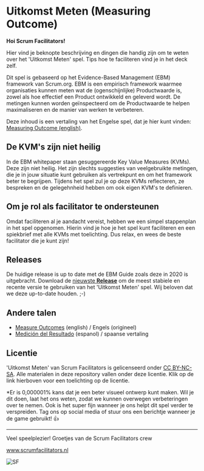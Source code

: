 # Uitkomst Meten (Measuring Outcome)

**Hoi Scrum Facilitators!**

Hier vind je beknopte beschrijving en dingen die handig zijn om te weten over het 'Uitkomst Meten' spel. Tips hoe te faciliteren vind je in het deck zelf.

Dit spel is gebaseerd op het Evidence-Based Management (EBM) framework van Scrum.org. EBM is een empirisch framework waarmee organisaties kunnen meten wat de (ogenschijnlijke) Productwaarde is, zowel als hoe effectief een Product ontwikkeld en geleverd wordt. De metingen kunnen worden geïnspecteerd om de Productwaarde te helpen maximaliseren en de manier van werken te verbeteren.

Deze inhoud is een vertaling van het Engelse spel, dat je hier kunt vinden: [Measuring Outcome (english)](https://github.com/ScrumFacilitators/measuringoutcome-en).

## De KVM's zijn niet heilig

In de EBM whitepaper staan gesuggereerde Key Value Measures (KVMs). Deze zijn niet heilig. Het zijn slechts suggesties van veelgebruikte metingen, die je in jouw situatie kunt gebruiken als vertrekpunt en om het framework beter te begrijpen. Tijdens het spel zul je op deze KVMs reflecteren, ze bespreken en de gelegehnheid hebben om ook eigen KVM's te definieren.

## Om je rol als facilitator te ondersteunen

Omdat faciliteren al je aandacht vereist, hebben we een simpel stappenplan in het spel opgenomen. Hierin vind je hoe je het spel kunt faciliteren en een spiekbrief met alle KVMs met toelichting. Dus relax, en wees de beste facilitator die je kunt zijn!

## Releases

De huidige release is up to date met de EBM Guide zoals deze in 2020 is uitgebracht. Download de [nieuwste **Release**](https://github.com/ScrumFacilitators/measuringoutcome-nl/releases/latest) om de meest stabiele en recente versie te gebruiken van het 'Uitkomst Meten' spel. Wij beloven dat we deze up-to-date houden. ;-)

## Andere talen 

- [Measure Outcomes](https://github.com/ScrumFacilitators/measuringoutcome-en/releases/latest) (english) / Engels (origineel)
- [Medición del Resultado](https://github.com/ScrumFacilitators/measuringoutcome-es/releases/latest) (espanol) / spaanse vertaling

## Licentie

'Uitkomst Meten' van Scrum Facilitators is gelicenseerd onder [CC BY-NC-SA](https://creativecommons.org/licenses/by-nc-sa/4.0/deed.nl). Alle materialen in deze repository vallen onder deze licentie. Klik op de link hierboven voor een toelichting op de licentie.

*Er is 0,000001% kans dat je een beter visueel ontwerp kunt maken. Wil je dit doen, laat het ons weten, zodat we kunnen overwegen verbeteringen over te nemen. Ook is het super fijn wanneer je ons helpt dit spel verder te verspreiden. Tag ons op social media of stuur ons een berichtje wanneer je de game gebruikt! 👍 

***

Veel speelplezier!
Groetjes van de Scrum Facilitators crew

www.scrumfacilitators.nl

![SF](https://www.scrumfacilitators.nl/wp-content/uploads/2020/04/cropped-SCRUMFACILITATOR_Mesa-de-trabajo-1-150x150-1-1.png)
